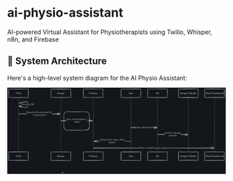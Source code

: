 # ai-physio-assistant
AI-powered Virtual Assistant for Physiotherapists using Twilio, Whisper, n8n, and Firebase
## 🧠 System Architecture

Here's a high-level system diagram for the AI Physio Assistant:

![System Diagram](docs/ai-physio-assistant.png)
